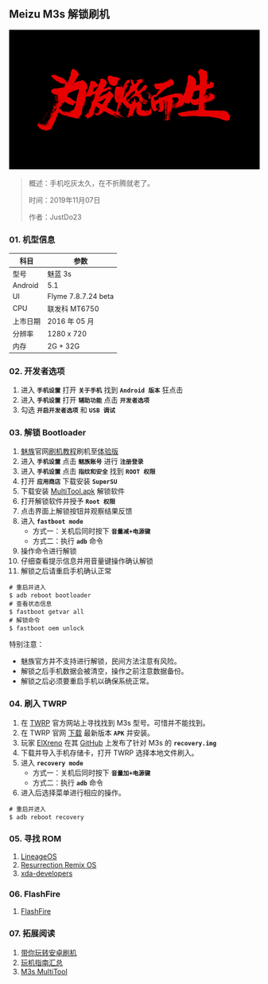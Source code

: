 ## Meizu M3s 解锁刷机

![Flash.png](https://raw.githubusercontent.com/JustDo23/SnailMonitor/master/Picture/Cover/Flash.png)

> 概述：手机吃灰太久，在不折腾就老了。
>
> 时间：2019年11月07日
>
> 作者：JustDo23

### 01. 机型信息

| 科目     | 参数                |
| -------- | ------------------- |
| 型号     | 魅蓝 3s             |
| Android  | 5.1                 |
| UI       | Flyme 7.8.7.24 beta |
| CPU      | 联发科 MT6750       |
| 上市日期 | 2016 年 05 月       |
| 分辨率   | 1280 x 720          |
| 内存     | 2G + 32G            |

### 02. 开发者选项

1. 进入 **`手机设置`** 打开 **`关于手机`** 找到 **`Android 版本`** 狂点击
2. 进入 **`手机设置`** 打开 **`辅助功能`** 点击 **`开发者选项`**
3. 勾选 **`开启开发者选项`** 和 **`USB 调试`**

### 03. 解锁 Bootloader

1. [魅族](https://www.flyme.cn)官网[刷机教程](https://www.flyme.cn/tutorial)刷机至[体验版](https://www.flyme.cn/firmwarelist-58.html#3)
5. 进入 **`手机设置`** 点击 **`魅族账号`** 进行 **`注册登录`**
6. 进入 **`手机设置`** 点击 **`指纹和安全`** 找到 **`ROOT 权限`**
7. 打开 **`应用商店`** 下载安装 **`SuperSU`**
8. 下载安装 [MultiTool.apk](https://github.com/JustDo23/SnailMonitor/blob/master/Resource/Flash/Meizu/MultiTool.apk) 解锁软件
9. 打开解锁软件并授予 **`Root 权限`**
10. 点击界面上解锁按钮并观察结果反馈
11. 进入 **`fastboot mode`**
    * 方式一：关机后同时按下 **`音量减+电源键`**
    * 方式二：执行 **`adb`** 命令
12. 操作命令进行解锁
13. 仔细查看提示信息并用音量键操作确认解锁
14. 解锁之后请重启手机确认正常

```shell
# 重启并进入
$ adb reboot bootloader
# 查看状态信息
$ fastboot getvar all
# 解锁命令
$ fastboot oem unlock
```

特别注意：

* 魅族官方并不支持进行解锁，民间方法注意有风险。
* 解锁之后手机数据会被清空，操作之前注意数据备份。
* 解锁之后必须要重启手机以确保系统正常。

### 04. 刷入 TWRP

1. 在 [TWRP](https://twrp.me) 官方网站上寻找找到 M3s 型号。可惜并不能找到。
2. 在 TWRP 官网 [下载](https://dl.twrp.me/twrpapp) 最新版本 **`APK`** 并安装。
3. 玩家 [ElXreno](https://github.com/ElXreno) 在其 [GitHub](https://github.com/ElXreno/twrp_device_meizu_m3s) 上发布了针对 M3s 的 **`recovery.img`**
4. 下载并导入手机存储卡，打开 TWRP 选择本地文件刷入。
5. 进入 **`recovery mode`**
    * 方式一：关机后同时按下 **`音量加+电源键`**
    * 方式二：执行 **`adb`** 命令
6. 进入后选择菜单进行相应的操作。

```shell
# 重启并进入
$ adb reboot recovery
```

### 05. 寻找 ROM

1. [LineageOS](https://lineageos.org)
2. [Resurrection Remix OS](https://www.resurrectionremix.com)
3. [xda-developers](https://forum.xda-developers.com)

### 06. FlashFire

1. [FlashFire](https://flashfire.chainfire.eu)

### 07. 拓展阅读

1. [带你玩转安卓刷机](https://post.smzdm.com/p/724098)
2. [玩机指南汇总](https://www.imooc.com/article/70725)
3. [M3s MultiTool](https://forum.xda-developers.com/android/apps-games/app-m3s-multitool-t3919095)

